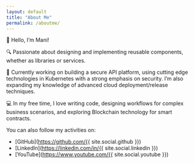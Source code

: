 ```yaml
---
layout: default
title: "About Me"
permalink: /aboutme/
---
```


👋 Hello, I’m Mani!

🔍 Passionate about designing and implementing reusable components, whether as libraries or services.

🌱 Currently working on building a secure API platform, using cutting edge technologies in Kubernetes with a strong emphasis on security. I’m also expanding my knowledge of advanced cloud deployment/release techniques.

💻 In my free time, I love writing code, designing workflows for complex business scenarios, and exploring Blockchain technology for smart contracts.

You can also follow my activities on:
- [GitHub](https://github.com/{{ site.social.github }})
- [LinkedIn](https://linkedin.com/in/{{ site.social.linkedin }})
- [YouTube](https://www.youtube.com/{{ site.social.youtube }})